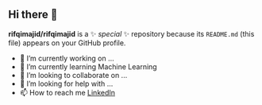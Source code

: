 ## Hi there 👋

**rifqimajid/rifqimajid** is a ✨ _special_ ✨ repository because its `README.md` (this file) appears on your GitHub profile.

- 🔭 I’m currently working on ...
- 🌱 I’m currently learning Machine Learning
- 👯 I’m looking to collaborate on ...
- 🤔 I’m looking for help with ...
- 📫 How to reach me [LinkedIn](https://www.linkedin.com/in/mrifqimajid/)

